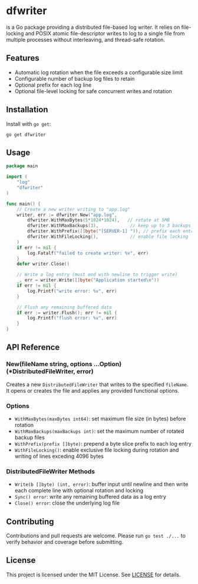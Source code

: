 # dfwriter

 is a Go package providing a distributed file-based log writer. It relies on file-locking and POSIX atomic file-descriptor writes to
 log to a single file from multiple processes without interleaving, and thread-safe rotation.

## Features

- Automatic log rotation when the file exceeds a configurable size limit
- Configurable number of backup log files to retain
- Optional prefix for each log line
- Optional file-level locking for safe concurrent writes and rotation

## Installation

Install with `go get`:

    go get dfwriter

## Usage

```go
package main

import (
    "log"
    "dfwriter"
)

func main() {
    // Create a new writer writing to "app.log"
    writer, err := dfwriter.New("app.log",
        dfwriter.WithMaxBytes(5*1024*1024),   // rotate at 5MB
        dfwriter.WithMaxBackups(3),            // keep up to 3 backups
        dfwriter.WithPrefix([]byte("[SERVER-1] ")), // prefix each entry
        dfwriter.WithFileLocking(),            // enable file locking
    )
    if err != nil {
        log.Fatalf("failed to create writer: %v", err)
    }
    defer writer.Close()

    // Write a log entry (must end with newline to trigger write)
    _, err = writer.Write([]byte("Application started\n"))
    if err != nil {
        log.Printf("write error: %v", err)
    }

    // Flush any remaining buffered data
    if err := writer.Flush(); err != nil {
        log.Printf("flush error: %v", err)
    }
}
```

## API Reference

### New(fileName string, options ...Option) (*DistributedFileWriter, error)

Creates a new `DistributedFileWriter` that writes to the specified `fileName`.  It opens or creates the file and applies any provided functional options.

### Options

- `WithMaxBytes(maxBytes int64)`: set maximum file size (in bytes) before rotation
- `WithMaxBackups(maxBackups int)`: set the maximum number of rotated backup files
- `WithPrefix(prefix []byte)`: prepend a byte slice prefix to each log entry
- `WithFileLocking()`: enable exclusive file locking during rotation and writing of lines exceding 4096 bytes

### DistributedFileWriter Methods

- `Write(b []byte) (int, error)`: buffer input until newline and then write each complete line with  optional rotation and locking
- `Sync() error`: write any remaining buffered data as a log entry
- `Close() error`: close the underlying log file

## Contributing

Contributions and pull requests are welcome. Please run `go test ./...` to verify behavior and coverage before submitting.

## License

This project is licensed under the MIT License. See [LICENSE](LICENSE) for details.
